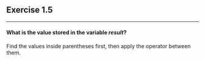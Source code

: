## Exercise 1.5
***

#### What is the value stored in the variable *result*?

<div class="hint">
  Find the values inside parentheses first, then apply the operator between them.
</div>